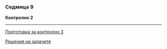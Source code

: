 ### Седмица 9

**Контролно 2**

---

[Подготовка за контролно 3](https://github.com/Mapmo/Uni-CPP/blob/master/Introduction_To_Programming_Materials/Solutions/PreparationForTest2/Tasks.h)

[Решения на задачите](https://github.com/Mapmo/Uni-CPP/blob/master/Introduction_To_Programming_Materials/Solutions/PreparationForTest2/prep/Tasks.h)
